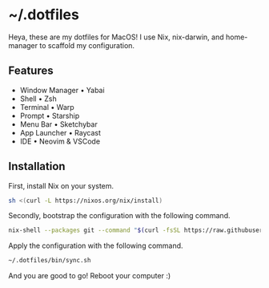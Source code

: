# ~/.dotfiles

Heya, these are my dotfiles for MacOS! I use Nix, nix-darwin, and home-manager to scaffold my configuration.

## Features

- Window Manager • Yabai
- Shell • Zsh
- Terminal • Warp
- Prompt • Starship
- Menu Bar • Sketchybar
- App Launcher • Raycast
- IDE • Neovim & VSCode

## Installation

First, install Nix on your system.

```sh
sh <(curl -L https://nixos.org/nix/install)
```

Secondly, bootstrap the configuration with the following command.

```sh
nix-shell --packages git --command "$(curl -fsSL https://raw.githubusercontent.com/rayhanadev/dotfiles/master/bin/bootstrap.sh)"
```

Apply the configuration with the following command.

```sh
~/.dotfiles/bin/sync.sh
```

And you are good to go! Reboot your computer :)
